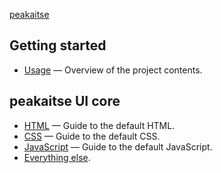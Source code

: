 [peakaitse](http://ux.netgroupdigital.com/peakaitse/)

## Getting started

* [Usage](usage.md) — Overview of the project contents.

## peakaitse UI core

* [HTML](html.md) — Guide to the default HTML.
* [CSS](css.md) — Guide to the default CSS.
* [JavaScript](js.md) — Guide to the default JavaScript.
* [Everything else](misc.md).

